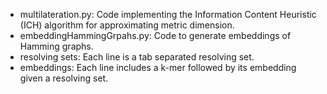 - multilateration.py: Code implementing the Information Content Heuristic (ICH) algorithm for approximating metric dimension.
- embeddingHammingGrpahs.py: Code to generate embeddings of Hamming graphs.
- resolving sets: Each line is a tab separated resolving set.
- embeddings: Each line includes a k-mer followed by its embedding given a resolving set.
